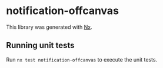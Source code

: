 # notification-offcanvas

This library was generated with [Nx](https://nx.dev).

## Running unit tests

Run `nx test notification-offcanvas` to execute the unit tests.
